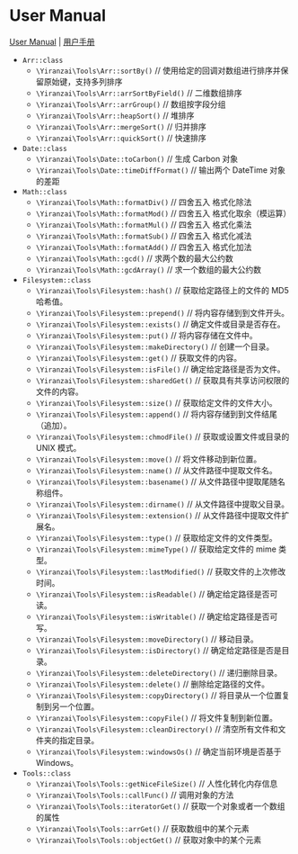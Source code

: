 # User Manual

[User Manual](USER_MANUAL.md) | [用户手册](USER_MANUAL_ZH_CN.md)

-   `Arr::class`
    -   `\Yiranzai\Tools\Arr::sortBy()` // 使用给定的回调对数组进行排序并保留原始键，支持多列排序
    -   `\Yiranzai\Tools\Arr::arrSortByField()` // 二维数组排序
    -   `\Yiranzai\Tools\Arr::arrGroup()` // 数组按字段分组
    -   `\Yiranzai\Tools\Arr::heapSort()` // 堆排序
    -   `\Yiranzai\Tools\Arr::mergeSort()` // 归并排序
    -   `\Yiranzai\Tools\Arr::quickSort()` // 快速排序
-   `Date::class`
    -   `\Yiranzai\Tools\Date::toCarbon()` // 生成 Carbon 对象
    -   `\Yiranzai\Tools\Date::timeDiffFormat()` // 输出两个 DateTime 对象的差距
-   `Math::class`
    -   `\Yiranzai\Tools\Math::formatDiv()` // 四舍五入 格式化除法
    -   `\Yiranzai\Tools\Math::formatMod()` // 四舍五入 格式化取余（模运算）
    -   `\Yiranzai\Tools\Math::formatMul()` // 四舍五入 格式化乘法
    -   `\Yiranzai\Tools\Math::formatSub()` // 四舍五入 格式化减法
    -   `\Yiranzai\Tools\Math::formatAdd()` // 四舍五入 格式化加法
    -   `\Yiranzai\Tools\Math::gcd()` // 求两个数的最大公约数
    -   `\Yiranzai\Tools\Math::gcdArray()` // 求一个数组的最大公约数
-   `Filesystem::class`
    -   `\Yiranzai\Tools\Filesystem::hash()` // 获取给定路径上的文件的 MD5 哈希值。
    -   `\Yiranzai\Tools\Filesystem::prepend()` // 将内容存储到到文件开头。
    -   `\Yiranzai\Tools\Filesystem::exists()` // 确定文件或目录是否存在。
    -   `\Yiranzai\Tools\Filesystem::put()` // 将内容存储在文件中。
    -   `\Yiranzai\Tools\Filesystem::makeDirectory()` // 创建一个目录。
    -   `\Yiranzai\Tools\Filesystem::get()` // 获取文件的内容。
    -   `\Yiranzai\Tools\Filesystem::isFile()` // 确定给定路径是否为文件。
    -   `\Yiranzai\Tools\Filesystem::sharedGet()` // 获取具有共享访问权限的文件的内容。
    -   `\Yiranzai\Tools\Filesystem::size()` // 获取给定文件的文件大小。
    -   `\Yiranzai\Tools\Filesystem::append()` // 将内容存储到到文件结尾（追加）。
    -   `\Yiranzai\Tools\Filesystem::chmodFile()` // 获取或设置文件或目录的 UNIX 模式。
    -   `\Yiranzai\Tools\Filesystem::move()` // 将文件移动到新位置。
    -   `\Yiranzai\Tools\Filesystem::name()` // 从文件路径中提取文件名。
    -   `\Yiranzai\Tools\Filesystem::basename()` // 从文件路径中提取尾随名称组件。
    -   `\Yiranzai\Tools\Filesystem::dirname()` // 从文件路径中提取父目录。
    -   `\Yiranzai\Tools\Filesystem::extension()` // 从文件路径中提取文件扩展名。
    -   `\Yiranzai\Tools\Filesystem::type()` // 获取给定文件的文件类型。
    -   `\Yiranzai\Tools\Filesystem::mimeType()` // 获取给定文件的 mime 类型。
    -   `\Yiranzai\Tools\Filesystem::lastModified()` // 获取文件的上次修改时间。
    -   `\Yiranzai\Tools\Filesystem::isReadable()` // 确定给定路径是否可读。
    -   `\Yiranzai\Tools\Filesystem::isWritable()` // 确定给定路径是否可写。
    -   `\Yiranzai\Tools\Filesystem::moveDirectory()` // 移动目录。
    -   `\Yiranzai\Tools\Filesystem::isDirectory()` // 确定给定路径是否是目录。
    -   `\Yiranzai\Tools\Filesystem::deleteDirectory()` // 递归删除目录。
    -   `\Yiranzai\Tools\Filesystem::delete()` // 删除给定路径的文件。
    -   `\Yiranzai\Tools\Filesystem::copyDirectory()` // 将目录从一个位置复制到另一个位置。
    -   `\Yiranzai\Tools\Filesystem::copyFile()` // 将文件复制到新位置。
    -   `\Yiranzai\Tools\Filesystem::cleanDirectory()` // 清空所有文件和文件夹的指定目录。
    -   `\Yiranzai\Tools\Filesystem::windowsOs()` // 确定当前环境是否基于 Windows。
-   `Tools::class`
    -   `\Yiranzai\Tools\Tools::getNiceFileSize()` // 人性化转化内存信息
    -   `\Yiranzai\Tools\Tools::callFunc()` // 调用对象的方法
    -   `\Yiranzai\Tools\Tools::iteratorGet()` // 获取一个对象或者一个数组的属性
    -   `\Yiranzai\Tools\Tools::arrGet()` // 获取数组中的某个元素
    -   `\Yiranzai\Tools\Tools::objectGet()` // 获取对象中的某个元素
